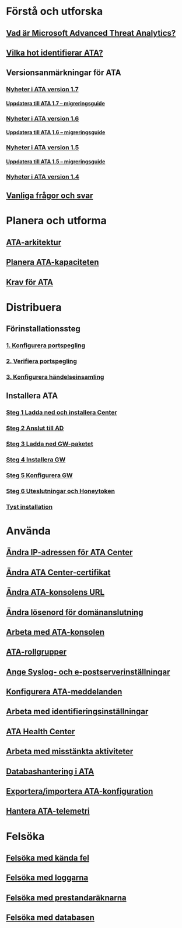 # Förstå och utforska
## [Vad är Microsoft Advanced Threat Analytics?](/advanced-threat-analytics/understand-explore/what-is-ata.md)
## [Vilka hot identifierar ATA?](/advanced-threat-analytics/understand-explore/ata-threats.md)
## Versionsanmärkningar för ATA
### [Nyheter i ATA version 1.7](/advanced-threat-analytics/understand-explore/whats-new-version-1.7.md)
#### [Uppdatera till ATA 1.7 – migreringsguide](/advanced-threat-analytics/understand-explore/ata-update-1.7-migration-guide.md)
### [Nyheter i ATA version 1.6](/advanced-threat-analytics/understand-explore/whats-new-version-1.6.md)
#### [Uppdatera till ATA 1.6 – migreringsguide](/advanced-threat-analytics/understand-explore/ata-update-1.6-migration-guide.md)
### [Nyheter i ATA version 1.5](/advanced-threat-analytics/understand-explore/whats-new-version-1.5.md)
#### [Uppdatera till ATA 1.5 – migreringsguide](/advanced-threat-analytics/understand-explore/ata-update-1.5-migration-guide.md)
### [Nyheter i ATA version 1.4](/advanced-threat-analytics/understand-explore/whats-new-version-1.4.md)
## [Vanliga frågor och svar](/advanced-threat-analytics/understand-explore/ata-technical-faq.md)
# Planera och utforma
## [ATA-arkitektur](/advanced-threat-analytics/plan-design/ata-architecture.md)
## [Planera ATA-kapaciteten](/advanced-threat-analytics/plan-design/ata-capacity-planning.md)
## [Krav för ATA](/advanced-threat-analytics/plan-design/ata-prerequisites.md)
# Distribuera
## Förinstallationssteg
### [1. Konfigurera portspegling](/advanced-threat-analytics/deploy-use/configure-port-mirroring.md)
### [2. Verifiera portspegling](/advanced-threat-analytics/deploy-use/validate-port-mirroring.md)
### [3. Konfigurera händelseinsamling](/advanced-threat-analytics/deploy-use/configure-event-collection.md)
## Installera ATA
### [Steg 1 Ladda ned och installera Center](/advanced-threat-analytics/deploy-use/install-ata-step1.md)
### [Steg 2 Anslut till AD](/advanced-threat-analytics/deploy-use/install-ata-step2.md)
### [Steg 3 Ladda ned GW-paketet](/advanced-threat-analytics/deploy-use/install-ata-step3.md)
### [Steg 4 Installera GW](/advanced-threat-analytics/deploy-use/install-ata-step4.md)
### [Steg 5 Konfigurera GW](/advanced-threat-analytics/deploy-use/install-ata-step5.md)
### [Steg 6 Uteslutningar och Honeytoken](/advanced-threat-analytics/deploy-use/install-ata-step6.md)
### [Tyst installation](/advanced-threat-analytics/deploy-use/ata-silent-installation.md)
# Använda
## [Ändra IP-adressen för ATA Center](/advanced-threat-analytics/deploy-use/modifying-ata-config-centerip.md)
## [Ändra ATA Center-certifikat](/advanced-threat-analytics/deploy-use/modifying-ata-config-centercert.md)
## [Ändra ATA-konsolens URL](/advanced-threat-analytics/deploy-use/modifying-ata-config-consoleurl.md)
## [Ändra lösenord för domänanslutning](/advanced-threat-analytics/deploy-use/modifying-ata-config-dcpassword.md)
## [Arbeta med ATA-konsolen](/advanced-threat-analytics/deploy-use/working-with-ata-console.md)
## [ATA-rollgrupper](/advanced-threat-analytics/deploy-use/ata-role-groups.md)
## [Ange Syslog- och e-postserverinställningar](/advanced-threat-analytics/deploy-use/setting-syslog-email-server-settings.md)
## [Konfigurera ATA-meddelanden](/advanced-threat-analytics/deploy-use/setting-ata-alerts.md)
## [Arbeta med identifieringsinställningar](/advanced-threat-analytics/deploy-use/working-with-detection-settings.md)
## [ATA Health Center](/advanced-threat-analytics/deploy-use/ata-health-center.md)
## [Arbeta med misstänkta aktiviteter](/advanced-threat-analytics/deploy-use/working-with-suspicious-activities.md)
## [Databashantering i ATA](/advanced-threat-analytics/deploy-use/ata-database-management.md)
## [Exportera/importera ATA-konfiguration](/advanced-threat-analytics/deploy-use/ata-configuration-file.md)
## [Hantera ATA-telemetri](/advanced-threat-analytics/deploy-use/manage-telemetry-settings.md)
# Felsöka
## [Felsöka med kända fel](/advanced-threat-analytics/troubleshoot/troubleshooting-ata-known-errors.md)
## [Felsöka med loggarna](/advanced-threat-analytics/troubleshoot/troubleshooting-ata-using-logs.md)
## [Felsöka med prestandaräknarna](/advanced-threat-analytics/troubleshoot/troubleshooting-ata-using-perf-counters.md)
## [Felsöka med databasen](/advanced-threat-analytics/troubleshoot/troubleshooting-ata-using-ata-database.md)


<!--HONumber=Feb17_HO1-->


